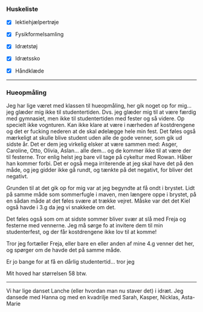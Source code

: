 ### Huskeliste

- [x] lektiehjælpertrøje
- [x] Fysikformelsamling
- [x] Idrætstøj
- [x] Idrætssko
- [x] Håndklæde


---

### Hueopmåling

Jeg har lige været med klassen til hueopmåling, her gik noget op for mig... jeg glæder mig ikke til studentertiden. Dvs. jeg glæder mig til at være færdig med gymnasiet, men ikke til studentertiden med fester og så videre. Op specielt ikke vognturen. Kan ikke klare at være i nærheden af kostdrengene og det er fucking nederen at de skal ødelægge hele min fest. Det føles også mærkeligt at skulle blive student uden alle de gode venner, som gik ud sidste år. Det er dem jeg virkelig elsker at være sammen med: Asger, Caroline, Otto, Olivia, Aslan... alle dem... og de kommer ikke til at være der til festerne. Tror enlig helst jeg bare vil tage på cykeltur med Rowan. Håber han kommer forbi. Det er også mega irriterende at jeg skal have det på den måde, og jeg gidder ikke gå rundt, og tænkte på det negativt, for bliver det negativt. 

Grunden til at det gik op for mig var at jeg begyndte at få ondt i brystet. Lidt på samme måde som sommerfugle i maven, men længere oppe i brystet, på en sådan måde at det føles svære at trække vejret. Måske var det det Kiel også havde i 3.g da jeg vi snakkede om det. 

Det føles også som om at sidste sommer bliver svær at slå med Freja og festerne med vennerne. Jeg må sørge fo at invitere dem til min studenterfest, og der får kostdrengene ikke lov til at komme!

Tror jeg fortæller Freja, eller bare en eller anden af mine 4.g venner det her, og spørger om de havde det på samme måde.

Er jo bange for at få en dårlig studentertid... tror jeg

Mit hoved har størrelsen 58 btw.

---

Vi har lige danset Lanche (eller hvordan man nu staver det) i idræt. Jeg dansede med Hanna og med en kvadrilje med Sarah, Kasper, Nicklas, Asta-Marie






